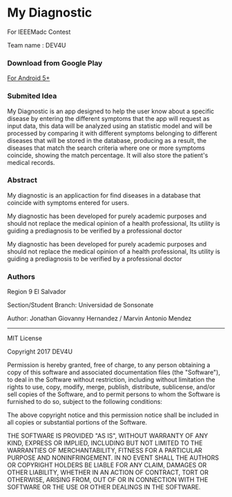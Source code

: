 # My Diagnostic


For IEEEMadc Contest

Team name : DEV4U

### Download from Google Play

[For Android 5+](https://play.google.com/store/apps/details?id=org.dev4u.hv.my_diagnostic)


### Submited Idea

My Diagnostic is an app designed to help the user know about a specific disease by entering the different symptoms that the app will request as input data, this data will be analyzed using an statistic model and will be processed by comparing it with different symptoms belonging to different diseases that will be stored in the database, producing as a result, the diseases that match the search criteria where one or more symptoms coincide, showing the match percentage. It will also store the patient's medical records.

### Abstract

My diagnostic is an applicaction for find diseases in a database that coincide with symptoms entered for users.

My diagnostic has been developed for purely academic purposes and should not replace the medical opinion of a
health professional, Its utility is guiding a prediagnosis to be verified by a professional doctor

My diagnostic has been developed for purely academic purposes and should not replace the medical opinion of a
health professional, Its utility is guiding a prediagnosis to be verified by a professional doctor

### Authors

Region 9 El Salvador

Section/Student Branch: Universidad de Sonsonate

Author: Jonathan Giovanny Hernandez / Marvin Antonio Mendez

<hr>

MIT License

Copyright 2017 DEV4U

Permission is hereby granted, free of charge, to any person obtaining a copy of this software and associated documentation files (the "Software"), to deal in the Software without restriction, including without limitation the rights to use, copy, modify, merge, publish, distribute, sublicense, and/or sell copies of the Software, and to permit persons to whom the Software is furnished to do so, subject to the following conditions:

The above copyright notice and this permission notice shall be included in all copies or substantial portions of the Software.

THE SOFTWARE IS PROVIDED "AS IS", WITHOUT WARRANTY OF ANY KIND, EXPRESS OR IMPLIED, INCLUDING BUT NOT LIMITED TO THE WARRANTIES OF MERCHANTABILITY, FITNESS FOR A PARTICULAR PURPOSE AND NONINFRINGEMENT. IN NO EVENT SHALL THE AUTHORS OR COPYRIGHT HOLDERS BE LIABLE FOR ANY CLAIM, DAMAGES OR OTHER LIABILITY, WHETHER IN AN ACTION OF CONTRACT, TORT OR OTHERWISE, ARISING FROM, OUT OF OR IN CONNECTION WITH THE SOFTWARE OR THE USE OR OTHER DEALINGS IN THE SOFTWARE.



